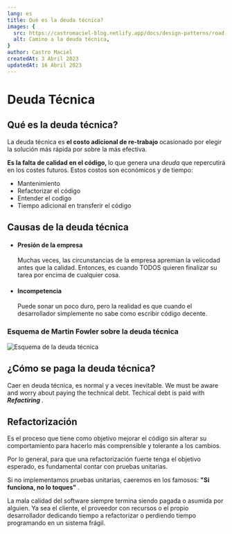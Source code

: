 ```yaml
---
lang: es
title: Qué es la deuda técnica?
images: {
  src: https://castromaciel-blog.netlify.app/docs/design-patterns/road.jpeg,
  alt: Camino a la deuda técnica,
}
author: Castro Maciel
createdAt: 3 Abril 2023
updatedAt: 16 Abril 2023
---
```


<h1> Deuda Técnica </h1>

<h2> Qué es la deuda técnica? </h2>

<p> La deuda técnica es <strong>el costo adicional de re-trabajo </strong> ocasionado por elegir la solución más rápida por sobre la más efectiva. </p>

<p> <strong> Es la falta de calidad en el código, </strong> lo que genera una  <i> deuda </i> que repercutirá en los costes futuros. Estos costos son económicos y de tiempo: <p>

<ul>
  <li> Mantenimiento </li>
  <li> Refactorizar el código </li>
  <li> Entender el codigo </li>
  <li> Tiempo adicional en transferir el código </li>
</ul>

<h2> Causas de la deuda técnica </h2>

<ul>
  <li>
    <h4> Presión de la empresa </h4>
    <p> Muchas veces, las circunstancias de la empresa apremian la velicodad antes que la calidad. Entonces, es cuando TODOS quieren finalizar su tarea por encima de cualquier cosa. </p>
  </li>
  <li>
    <h4> Incompetencia </h4>
    <p> Puede sonar un poco duro, pero la realidad es que cuando el desarrollador simplemente no sabe como escribir código decente. </p>
  </li>
</ul>

<h3> Esquema de Martin Fowler sobre la deuda técnica </h3>

<img src="https://castromaciel-blog.netlify.app/docs/design-patterns/technicaldebt-scheme.jpeg" alt="Esquema de la deuda técnica"/>

<h2> ¿Cómo se paga la deuda técnica? </h2>

<p> Caer en deuda técnica, es normal y a veces inevitable. We must be aware and worry about paying the technical debt. Techical debt is paid with <strong><i> Refactiring </i></strong>. </p>

<h2> Refactorización </h2>

<p> Es el proceso que tiene como objetivo mejorar el código sin alterar su comportamiento para hacerlo más comprensible y tolerante a los cambios. </p>

<p>Por lo general, para que una refactorización fuerte tenga el objetivo esperado, es fundamental contar con pruebas unitarias. </p>

<p> Si no implementamos pruebas unitarias, caeremos en los famosos: <strong> "Si funciona, no lo toques" </strong>. </p>

<p> La mala calidad del software siempre termina siendo pagada o asumida por alguien. Ya sea el cliente, el proveedor con recursos o el propio desarrollador dedicando tiempo a refactorizar o perdiendo tiempo programando en un sistema frágil. </p>
